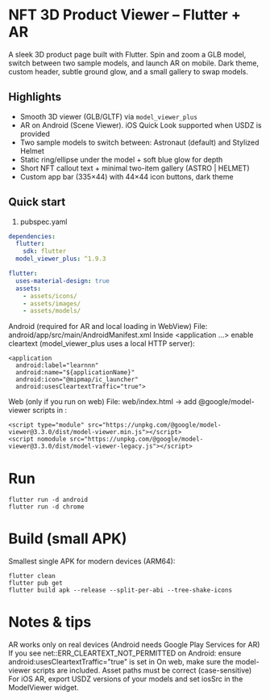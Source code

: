 # NFT 3D Product Viewer – Flutter + AR
A sleek 3D product page built with Flutter. Spin and zoom a GLB model, switch between two sample models, and launch AR on mobile. Dark theme, custom header, subtle ground glow, and a small gallery to swap models.

## Highlights
- Smooth 3D viewer (GLB/GLTF) via `model_viewer_plus`
- AR on Android (Scene Viewer). iOS Quick Look supported when USDZ is provided
- Two sample models to switch between: Astronaut (default) and Stylized Helmet
- Static ring/ellipse under the model + soft blue glow for depth
- Short NFT callout text + minimal two-item gallery (ASTRO | HELMET)
- Custom app bar (335×44) with 44×44 icon buttons, dark theme
  
## Quick start

1) pubspec.yaml
```yaml
dependencies:
  flutter:
    sdk: flutter
  model_viewer_plus: ^1.9.3

flutter:
  uses-material-design: true
  assets:
    - assets/icons/
    - assets/images/
    - assets/models/
```
Android (required for AR and local loading in WebView)
File: android/app/src/main/AndroidManifest.xml
Inside <application …> enable cleartext (model_viewer_plus uses a local HTTP server):
```
<application
  android:label="learnnn"
  android:name="${applicationName}"
  android:icon="@mipmap/ic_launcher"
  android:usesCleartextTraffic="true">
```

Web (only if you run on web)
File: web/index.html → add @google/model-viewer scripts in <head>:
```
<script type="module" src="https://unpkg.com/@google/model-viewer@3.3.0/dist/model-viewer.min.js"></script>
<script nomodule src="https://unpkg.com/@google/model-viewer@3.3.0/dist/model-viewer-legacy.js"></script>
```
# Run
```
flutter run -d android
flutter run -d chrome
```
# Build (small APK)
Smallest single APK for modern devices (ARM64):
```
flutter clean
flutter pub get
flutter build apk --release --split-per-abi --tree-shake-icons
```
# Notes & tips
AR works only on real devices (Android needs Google Play Services for AR)
If you see net::ERR_CLEARTEXT_NOT_PERMITTED on Android: ensure android:usesCleartextTraffic="true" is set in <application>
On web, make sure the model-viewer scripts are included. Asset paths must be correct (case-sensitive)
For iOS AR, export USDZ versions of your models and set iosSrc in the ModelViewer widget.


